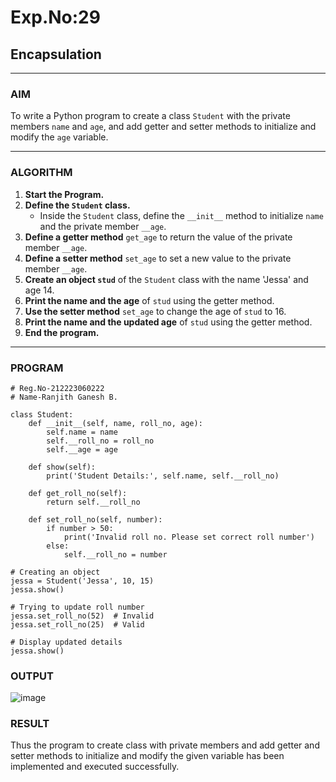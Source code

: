 # Exp.No:29  
## Encapsulation

---

### AIM  
To write a Python program to create a class `Student` with the private members `name` and `age`, and add getter and setter methods to initialize and modify the `age` variable.

---

### ALGORITHM

1. **Start the Program.**
2. **Define the `Student` class.**
   - Inside the `Student` class, define the `__init__` method to initialize `name` and the private member `__age`.
3. **Define a getter method** `get_age` to return the value of the private member `__age`.
4. **Define a setter method** `set_age` to set a new value to the private member `__age`.
5. **Create an object `stud`** of the `Student` class with the name 'Jessa' and age 14.
6. **Print the name and the age** of `stud` using the getter method.
7. **Use the setter method** `set_age` to change the age of `stud` to 16.
8. **Print the name and the updated age** of `stud` using the getter method.
9. **End the program.**

---

### PROGRAM

```
# Reg.No-212223060222
# Name-Ranjith Ganesh B.

class Student:
    def __init__(self, name, roll_no, age):
        self.name = name
        self.__roll_no = roll_no
        self.__age = age

    def show(self):
        print('Student Details:', self.name, self.__roll_no)

    def get_roll_no(self):
        return self.__roll_no

    def set_roll_no(self, number):
        if number > 50:
            print('Invalid roll no. Please set correct roll number')
        else:
            self.__roll_no = number

# Creating an object
jessa = Student('Jessa', 10, 15)
jessa.show()

# Trying to update roll number
jessa.set_roll_no(52)  # Invalid
jessa.set_roll_no(25)  # Valid

# Display updated details
jessa.show()

```

### OUTPUT
![image](https://github.com/user-attachments/assets/a3ccc1a5-6560-4f6b-aa1f-8de2bfd2337b)

### RESULT
Thus the program to create class with private members and add getter and setter methods to initialize and modify the given variable has been implemented and executed successfully.

